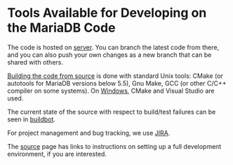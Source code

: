 
# Tools Available for Developing on the MariaDB Code

The code is hosted on [server](https://github.com/MariaDB/server). You can
branch the latest code from there, and you can also push your own changes as a
new branch that can be shared with others.


[Building the code from source](../../../server-management/getting-installing-and-upgrading-mariadb/compiling-mariadb-from-source/README.md) is done with standard Unix tools: CMake (or autotools for MariaDB versions below 5.5), Gnu Make, GCC (or other C/C++ compiler on some systems). On
[Windows](../../../server-management/getting-installing-and-upgrading-mariadb/compiling-mariadb-from-source/Building_MariaDB_on_Windows.md), CMake and Visual Studio are used.


The current state of the source with respect to build/test failures can be seen
in [buildbot](https://app.gitbook.com/s/WCInJQ9cmGjq1lsTG91E/training-and-tutorials/advanced-mariadb-articles/development-articles/tools/buildbot/).


For project management and bug tracking, we use [JIRA](https://app.gitbook.com/s/WCInJQ9cmGjq1lsTG91E/training-and-tutorials/advanced-mariadb-articles/development-articles/tools/jira).


The [source](../../../server-management/getting-installing-and-upgrading-mariadb/compiling-mariadb-from-source/README.md) page has links to instructions on setting up a full development environment, if you are interested.

